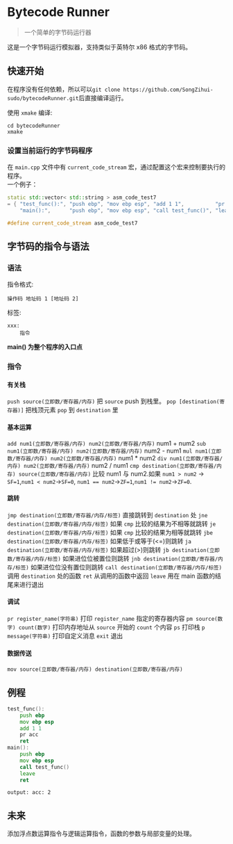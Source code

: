 # Bytecode Runner

> 一个简单的字节码运行器

这是一个字节码运行模拟器，支持类似于英特尔 x86 格式的字节码。

## 快速开始

在程序没有任何依赖，所以可以`git clone https://github.com/SongZihui-sudo/bytecodeRunner.git`后直接编译运行。

使用 `xmake` 编译:

```
cd bytecodeRunner
xmake
```

### 设置当前运行的字节码程序

在 `main.cpp` 文件中有 `current_code_stream` 宏，通过配置这个宏来控制要执行的程序。  
一个例子：

```c++
static std::vector< std::string > asm_code_test7
= { "test_func():", "push ebp", "mov ebp esp", "add 1 1",          "pr acc", "ret",
    "main():",      "push ebp", "mov ebp esp", "call test_func()", "leave",  "ret" };

#define current_code_stream asm_code_test7
```

## 字节码的指令与语法

### 语法

指令格式:

```
操作码 地址码 1 [地址码 2]
```

标签:

```
xxx:
    指令
```

**main() 为整个程序的入口点**

### 指令

#### 有关栈

`push source(立即数/寄存器/内存)` 把 `source` push 到栈里。
`pop [destination(寄存器)]` 把栈顶元素 `pop` 到 `destination` 里

#### 基本运算

`add num1(立即数/寄存器/内存) num2(立即数/寄存器/内存)` num1 + num2
`sub num1(立即数/寄存器/内存) num2(立即数/寄存器/内存)` num2 - num1
`mul num1(立即数/寄存器/内存) num2(立即数/寄存器/内存)` num1 \* num2
`div num1(立即数/寄存器/内存) num2(立即数/寄存器/内存)` num2 / num1
`cmp destination(立即数/寄存器/内存) source(立即数/寄存器/内存)` 比较 num1 与 num2.如果 `num1 > num2` -> `SF=1`,`num1 < num2`->`SF=0`, `num1 == num2`->`ZF=1`,`num1 != num2`->`ZF=0`.

#### 跳转

`jmp destination(立即数/寄存器/内存/标签)` 直接跳转到 `destination` 处
`jne destination(立即数/寄存器/内存/标签)` 如果 `cmp` 比较的结果为不相等就跳转
`je destination(立即数/寄存器/内存/标签)` 如果 `cmp` 比较的结果为相等就跳转
`jbe destination(立即数/寄存器/内存/标签)` 如果低于或等于(<=)则跳转
`ja destination(立即数/寄存器/内存/标签)` 如果超过(>)则跳转
`jb destination(立即数/寄存器/内存/标签)` 如果进位位被置位则跳转
`jnb destination(立即数/寄存器/内存/标签)` 如果进位位没有置位则跳转
`call destination(立即数/寄存器/内存/标签)`调用 `destination` 处的函数 `ret` 从调用的函数中返回 `leave` 用在 main 函数的结尾来进行退出

#### 调试

`pr register_name(字符串)` 打印 `register_name` 指定的寄存器内容
`pm source(数字) count(数字)` 打印内存地址从 `source` 开始的 `count` 个内容
`ps` 打印栈
`p message(字符串)` 打印自定义消息
`exit` 退出

#### 数据传送

`mov source(立即数/寄存器/内存) destination(立即数/寄存器/内存)`

## 例程

```asm
test_func():
    push ebp
    mov ebp esp
    add 1 1
    pr acc
    ret
main():
    push ebp
    mov ebp esp
    call test_func()
    leave
    ret
```

```
output: acc: 2
```

## 未来

添加浮点数运算指令与逻辑运算指令，函数的参数与局部变量的处理。
